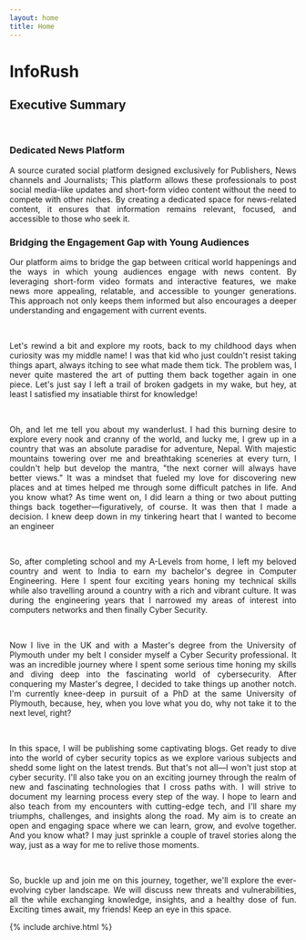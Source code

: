 ```yaml
---
layout: home
title: Home
---
```


# InfoRush

## Executive Summary
<br>
<div align = "justify">
  
### Dedicated News Platform
A source curated social platform designed exclusively for Publishers, News channels and Journalists; This platform allows these professionals to post social media-like updates and short-form video content without the need to compete with other niches. By creating a dedicated space for news-related content, it ensures that information remains relevant, focused, and accessible to those who seek it.

### Bridging the Engagement Gap with Young Audiences
Our platform aims to bridge the gap between critical world happenings and the ways in which young audiences engage with news content. By leveraging short-form video formats and interactive features, we make news more appealing, relatable, and accessible to younger generations. This approach not only keeps them informed but also encourages a deeper understanding and engagement with current events.






</div>


<br>
<div align = "justify"> 

Let's rewind a bit and explore my roots, back to my childhood days when curiosity was my middle name! I was that kid who just couldn't resist taking things apart, always itching to see what made them tick. The problem was, I never quite mastered the art of putting them back together again in one piece. Let's just say I left a trail of broken gadgets in my wake, but hey, at least I satisfied my insatiable thirst for knowledge! 

</div>
<br>
<div align = "justify"> 


Oh, and let me tell you about my wanderlust. I had this burning desire to explore every nook and cranny of the world, and lucky me, I grew up in a country that was an absolute paradise for adventure, Nepal. With majestic mountains towering over me and breathtaking sceneries at every turn, I couldn't help but develop the mantra, "the next corner will always have better views." It was a mindset that fueled my love for discovering new places and at times helped me through some difficult patches in life. And you know what? As time went on, I did learn a thing or two about putting things back together—figuratively, of course. It was then that I made a decision. I knew deep down in my tinkering heart that I wanted to become an engineer 

</div>
<br>
<div align = "justify">
  
So, after completing school and my A-Levels from home, I left my beloved country and went to India to earn my bachelor's degree in Computer Engineering. Here I spent four exciting years honing my technical skills while also travelling around a country with a rich and vibrant culture. It was during the engineering years that I narrowed my areas of interest into computers networks and then finally Cyber Security.


</div>
<br>
<div align = "justify"> 

Now I live in the UK and with a Master's degree from the University of Plymouth under my belt I consider myself a Cyber Security professional. It was an incredible journey where I spent some serious time honing my skills and diving deep into the fascinating world of cybersecurity. After conquering my Master's degree, I decided to take things up another notch. I'm currently knee-deep in pursuit of a PhD at the same University of Plymouth, because, hey, when you love what you do, why not take it to the next level, right?


</div>
<br>
<div align = "justify"> 

In this space, I will be publishing some captivating blogs. Get ready to dive into the world of cyber security topics as we explore various subjects and shedd some light on the latest trends. But that's not all—I won't just stop at cyber security. I'll also take you on an exciting journey through the realm of new and fascinating technologies that I cross paths with. I will strive to document my learning process every step of the way. I hope to learn and also teach from my encounters with cutting-edge tech, and I'll share my triumphs, challenges, and insights along the road. My aim is to create an open and engaging space where we can learn, grow, and evolve together. And you know what? I may just sprinkle a couple of travel stories along the way, just as a way for me to relive those moments. 

</div>
<br>
<div align = "justify"> 

So, buckle up and join me on this journey, together, we'll explore the ever-evolving cyber landscape. We will discuss new threats and vulnerabilities, all the while exchanging knowledge, insights, and a healthy dose of fun. Exciting times await, my friends! Keep an eye in this space.


</div>



{% include archive.html %}

